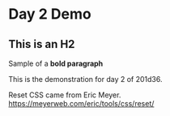 # Day 2 Demo
## This is an H2

Sample of a **bold paragraph**

This is the demonstration for day 2 of 201d36.

Reset CSS came from Eric Meyer.
https://meyerweb.com/eric/tools/css/reset/